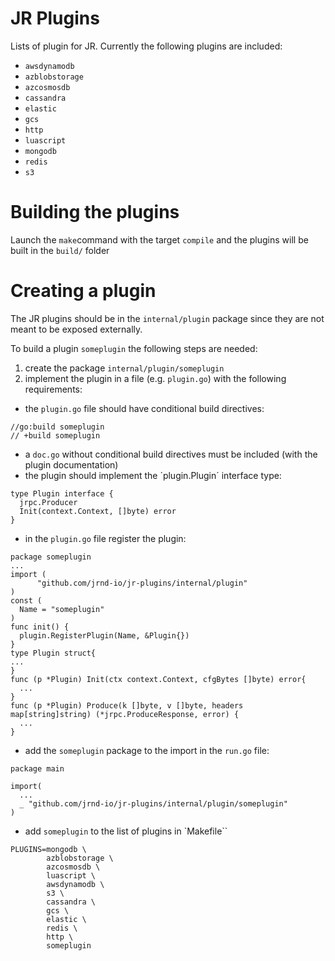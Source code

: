 # JR Plugins

Lists of plugin for JR.
Currently the following plugins are included:


- `awsdynamodb`
- `azblobstorage`
- `azcosmosdb`
- `cassandra`
- `elastic`
- `gcs`
- `http`
- `luascript`
- `mongodb`
- `redis`
- `s3`


# Building the plugins

Launch the `make`command with the target `compile`  and the plugins will be built in the `build/` folder


# Creating a plugin

The JR plugins should be in the `internal/plugin` package since they are not meant to be exposed externally.

To build a plugin `someplugin` the following steps are needed:

1. create the package `internal/plugin/someplugin`
2. implement the plugin in a file (e.g. `plugin.go`) with the following requirements:
  - the `plugin.go` file should have conditional build directives:
  ```golang
  //go:build someplugin
  // +build someplugin
  ```
  - a `doc.go` without conditional build directives must be included (with the plugin documentation)
  - the plugin should implement the ´plugin.Plugin´ interface type:
  ```golang
  type Plugin interface {
    jrpc.Producer
    Init(context.Context, []byte) error
}
```
  - in the `plugin.go` file register the plugin:

  ```golang
package someplugin
...
import (
        "github.com/jrnd-io/jr-plugins/internal/plugin"
)
const (
    Name = "someplugin"
)
func init() {
    plugin.RegisterPlugin(Name, &Plugin{})
}
type Plugin struct{
...
}
func (p *Plugin) Init(ctx context.Context, cfgBytes []byte) error{
    ...
}
func (p *Plugin) Produce(k []byte, v []byte, headers map[string]string) (*jrpc.ProduceResponse, error) {
    ...
}

```

  - add the `someplugin` package  to the import in the `run.go` file:
  ```golang
  package main

  import(
    ...
    _ "github.com/jrnd-io/jr-plugins/internal/plugin/someplugin"
  )
  ```
   - add `someplugin`  to the list of plugins in `Makefile``
```make
PLUGINS=mongodb \
        azblobstorage \
        azcosmosdb \
        luascript \
        awsdynamodb \
        s3 \
        cassandra \
        gcs \
        elastic \
        redis \
        http \
        someplugin
```
